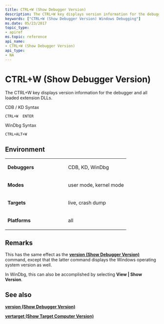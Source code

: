 ```yaml
---
title: CTRL+W (Show Debugger Version)
description: The CTRL+W key displays version information for the debugger and all loaded extension DLLs.
keywords: ["CTRL+W (Show Debugger Version) Windows Debugging"]
ms.date: 05/23/2017
topic_type:
- apiref
ms.topic: reference
api_name:
- CTRL+W (Show Debugger Version)
api_type:
- NA
---
```


# CTRL+W (Show Debugger Version)


The CTRL+W key displays version information for the debugger and all loaded extension DLLs.

CDB / KD Syntax

```dbgcmd
CTRL+W  ENTER 
```

WinDbg Syntax

```dbgcmd
CTRL+ALT+W 
```


## Environment

<table>
<colgroup>
<col width="50%" />
<col width="50%" />
</colgroup>
<tbody>
<tr class="odd">
<td align="left"><p><strong>Debuggers</strong></p></td>
<td align="left"><p>CDB, KD, WinDbg</p></td>
</tr>
<tr class="even">
<td align="left"><p><strong>Modes</strong></p></td>
<td align="left"><p>user mode, kernel mode</p></td>
</tr>
<tr class="odd">
<td align="left"><p><strong>Targets</strong></p></td>
<td align="left"><p>live, crash dump</p></td>
</tr>
<tr class="even">
<td align="left"><p><strong>Platforms</strong></p></td>
<td align="left"><p>all</p></td>
</tr>
</tbody>
</table>

 

## Remarks

This has the same effect as the [**version (Show Debugger Version)**](version--show-debugger-version-.md) command, except that the latter command displays the Windows operating system version as well.

In WinDbg, this can also be accomplished by selecting **View | Show Version**.

## <span id="see_also"></span>See also


[**version (Show Debugger Version)**](version--show-debugger-version-.md)

[**vertarget (Show Target Computer Version)**](vertarget--show-target-computer-version-.md)

 

 






